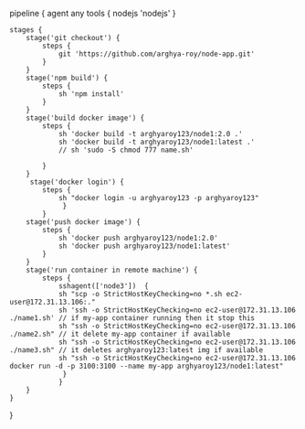 pipeline {
    agent any
    tools {
  nodejs 'nodejs'
}

    stages {
        stage('git checkout') {
            steps {
                git 'https://github.com/arghya-roy/node-app.git'
            }
        }
        stage('npm build') {
            steps {
                sh 'npm install'
            }
        }
        stage('build docker image') {
            steps {
                sh 'docker build -t arghyaroy123/node1:2.0 .'
                sh 'docker build -t arghyaroy123/node1:latest .'
                // sh 'sudo -S chmod 777 name.sh'
                
            }
        }
         stage('docker login') {
            steps {
                sh "docker login -u arghyaroy123 -p arghyaroy123"
                 }
            }
        stage('push docker image') {
            steps {
                sh 'docker push arghyaroy123/node1:2.0'
                sh 'docker push arghyaroy123/node1:latest'
            }
        }
        stage('run container in remote machine') {            
            steps {    
                sshagent(['node3'])  {
                sh "scp -o StrictHostKeyChecking=no *.sh ec2-user@172.31.13.106:."
                sh 'ssh -o StrictHostKeyChecking=no ec2-user@172.31.13.106 ./name1.sh' // if my-app container running then it stop this
                sh "ssh -o StrictHostKeyChecking=no ec2-user@172.31.13.106 ./name2.sh" // it delete my-app container if available
                sh "ssh -o StrictHostKeyChecking=no ec2-user@172.31.13.106 ./name3.sh" // it deletes arghyaroy123:latest img if available
                sh "ssh -o StrictHostKeyChecking=no ec2-user@172.31.13.106 docker run -d -p 3100:3100 --name my-app arghyaroy123/node1:latest"
                 }
                }
        }
    }
}
